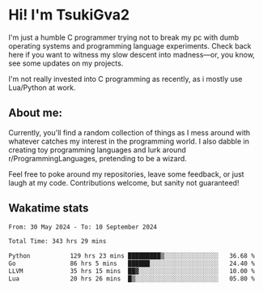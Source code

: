 # Hi! I'm TsukiGva2

I'm just a humble C programmer trying not to break my pc with dumb operating systems and programming language experiments. Check back here if you want to witness my slow descent into madness—or, you know, see some updates on my projects.

I'm not really invested into C programming as recently, as i mostly use Lua/Python at work.

## About me:

Currently, you'll find a random collection of things as I mess around with whatever catches my interest in the programming world. I also dabble in creating toy programming languages and lurk around r/ProgrammingLanguages, pretending to be a wizard.

Feel free to poke around my repositories, leave some feedback, or just laugh at my code. Contributions welcome, but sanity not guaranteed!

## Wakatime stats
<!--START_SECTION:waka-->

```txt
From: 30 May 2024 - To: 10 September 2024

Total Time: 343 hrs 29 mins

Python           129 hrs 23 mins █████████▒░░░░░░░░░░░░░░░   36.68 %
Go               86 hrs 5 mins   ██████░░░░░░░░░░░░░░░░░░░   24.40 %
LLVM             35 hrs 15 mins  ██▓░░░░░░░░░░░░░░░░░░░░░░   10.00 %
Lua              20 hrs 26 mins  █▒░░░░░░░░░░░░░░░░░░░░░░░   05.80 %
```

<!--END_SECTION:waka-->
